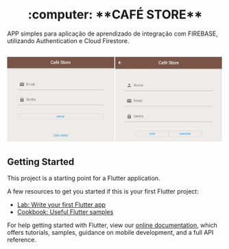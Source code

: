 <h1 align="center">
:computer: **CAFÉ STORE**
</h1>

APP simples para aplicação de aprendizado de integração com FIREBASE, utilizando Authentication e Cloud Firestore.

<h2 align="center">
<img alt="layout" src= "https://github.com/angelresende/cafestore/blob/main/layout.JPG" width="600px">
</h2>

## Getting Started

This project is a starting point for a Flutter application.

A few resources to get you started if this is your first Flutter project:

- [Lab: Write your first Flutter app](https://flutter.dev/docs/get-started/codelab)
- [Cookbook: Useful Flutter samples](https://flutter.dev/docs/cookbook)

For help getting started with Flutter, view our
[online documentation](https://flutter.dev/docs), which offers tutorials,
samples, guidance on mobile development, and a full API reference.
